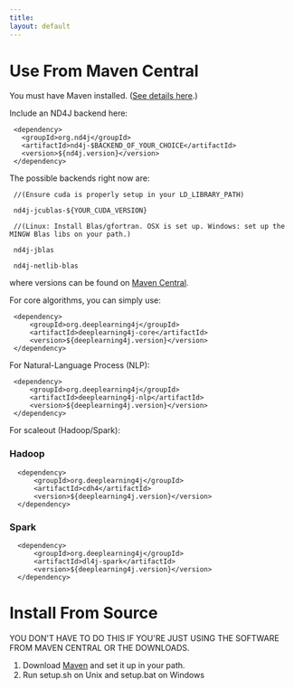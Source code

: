 ```yaml
---
title:
layout: default
---
```



Use From Maven Central 
=========================================

You must have Maven installed. ([See details here](http://nd4j.org/getstarted.html).)

Include an ND4J backend here:

     <dependency>
       <groupId>org.nd4j</groupId>
       <artifactId>nd4j-$BACKEND_OF_YOUR_CHOICE</artifactId>
       <version>${nd4j.version}</version>
     </dependency>

The possible backends right now are:

     //(Ensure cuda is properly setup in your LD_LIBRARY_PATH)
     
     nd4j-jcublas-${YOUR_CUDA_VERSION} 
     
     //(Linux: Install Blas/gfortran. OSX is set up. Windows: set up the MINGW Blas libs on your path.)
     
     nd4j-jblas 
     
     nd4j-netlib-blas
    
where versions can be found on [Maven Central](http://search.maven.org).

For core algorithms, you can simply use:

     <dependency>
         <groupId>org.deeplearning4j</groupId>
         <artifactId>deeplearning4j-core</artifactId>
         <version>${deeplearning4j.version}</version>
     </dependency>
     
For Natural-Language Process (NLP):

     <dependency>
         <groupId>org.deeplearning4j</groupId>
         <artifactId>deeplearning4j-nlp</artifactId>
         <version>${deeplearning4j.version}</version>
     </dependency>

For scaleout (Hadoop/Spark):

### Hadoop

      <dependency>
          <groupId>org.deeplearning4j</groupId>
          <artifactId>cdh4</artifactId>
          <version>${deeplearning4j.version}</version>
      </dependency>


### Spark

      <dependency>
          <groupId>org.deeplearning4j</groupId>
          <artifactId>dl4j-spark</artifactId>
          <version>${deeplearning4j.version}</version>
      </dependency>

Install From Source 
==============================

YOU DON'T HAVE TO DO THIS IF YOU'RE JUST USING THE SOFTWARE FROM MAVEN CENTRAL OR THE DOWNLOADS.

1. Download [Maven](http://maven.apache.org/download.cgi) and set it up in your path.
2. Run setup.sh on Unix and setup.bat on Windows
